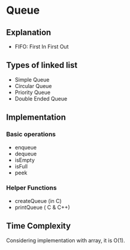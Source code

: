 # Queue

## Explanation
- FIFO: First In First Out

## Types of linked list
- Simple Queue
- Circular Queue
- Priority Queue
- Double Ended Queue

## Implementation
### Basic operations
- enqueue
- dequeue
- isEmpty
- isFull
- peek

### Helper Functions
- createQueue (in C)
- printQueue ( C & C++)

## Time Complexity
Considering implementation with array, it is O(1).